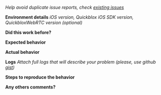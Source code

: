 *Help avoid duplicate issue reports, check [existing issues](https://github.com/QuickBlox/quickblox-ios-sdk/issues)*

**Environment details**
*iOS version, Quickblox iOS SDK version, QuickbloxWebRTC version (optional)*


**Did this work before?**


**Expected behavior**


**Actual behavior**


**Logs**
*Attach full logs that will describe your problem (please, use github [gist](https://gist.github.com/))*


**Steps to reproduce the behavior**


**Any others comments?**

